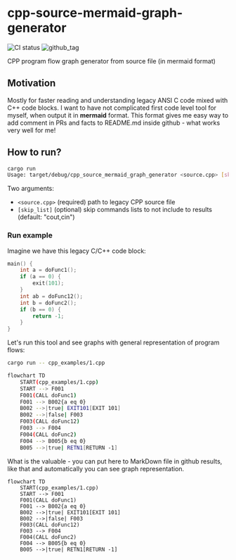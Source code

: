 # cpp-source-mermaid-graph-generator

![CI status](https://github.com/bieli/cpp-source-mermaid-graph-generator/actions/workflows/test.yaml/badge.svg)
![github_tag](https://img.shields.io/github/v/tag/bieli/cpp-source-mermaid-graph-generator)


CPP program flow graph generator from source file (in mermaid format)

## Motivation
Mostly for faster reading and understanding legacy ANSI C code mixed with C++ code blocks.
I want to have not complicated first code level tool for myself, when output it in **mermaid** format.
This format gives me easy way to add comment in PRs and facts to README.md inside github - what works very well for me!

## How to run?

```bash
cargo run
Usage: target/debug/cpp_source_mermaid_graph_generator <source.cpp> [skip_list]
```

Two arguments:
- `<source.cpp>` (required) path to legacy CPP source file
- `[skip_list]` (optional) skip commands lists to not include to results (default: "cout,cin") 

### Run example
Imagine we have this legacy C/C++ code block:

```cpp
main() {
    int a = doFunc1();
    if (a == 0) {
        exit(101);
    }
    int ab = doFunc12();
    int b = doFunc2();
    if (b == 0) {
        return -1;
    }
}
```
Let's run this tool and see graphs with general representation of program flows:
```bash
cargo run -- cpp_examples/1.cpp 

flowchart TD
    START(cpp_examples/1.cpp)
    START --> F001
    F001(CALL doFunc1)
    F001 --> B002{a eq 0}
    B002 -->|true| EXIT101[EXIT 101]
    B002 -->|false| F003
    F003(CALL doFunc12)
    F003 --> F004
    F004(CALL doFunc2)
    F004 --> B005{b eq 0}
    B005 -->|true| RETN1[RETURN -1]
```

What is the valuable - you can put here to MarkDown file in github results, 
like that and automatically you can see graph representation.

```mermaid
flowchart TD
    START(cpp_examples/1.cpp)
    START --> F001
    F001(CALL doFunc1)
    F001 --> B002{a eq 0}
    B002 -->|true| EXIT101[EXIT 101]
    B002 -->|false| F003
    F003(CALL doFunc12)
    F003 --> F004
    F004(CALL doFunc2)
    F004 --> B005{b eq 0}
    B005 -->|true| RETN1[RETURN -1]
```

